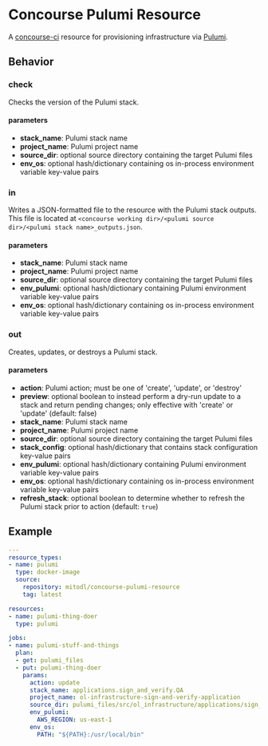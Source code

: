 # Concourse Pulumi Resource

A [concourse-ci](https://concourse-ci.org) resource for provisioning infrastructure via [Pulumi](https://www.pulumi.com).

## Behavior

### check

Checks the version of the Pulumi stack.

#### parameters

- **stack_name**: Pulumi stack name
- **project_name**: Pulumi project name
- **source_dir**: optional source directory containing the target Pulumi files
- **env_os**: optional hash/dictionary containing os in-process environment variable key-value pairs

### in

Writes a JSON-formatted file to the resource with the Pulumi stack outputs. This file is located at `<concourse working dir>/<pulumi source dir>/<pulumi stack name>_outputs.json`.

#### parameters

- **stack_name**: Pulumi stack name
- **project_name**: Pulumi project name
- **source_dir**: optional source directory containing the target Pulumi files
- **env_pulumi**: optional hash/dictionary containing Pulumi environment variable key-value pairs
- **env_os**: optional hash/dictionary containing os in-process environment variable key-value pairs

### out

Creates, updates, or destroys a Pulumi stack.

#### parameters

- **action**: Pulumi action; must be one of 'create', 'update', or 'destroy'
- **preview**: optional boolean to instead perform a dry-run update to a stack and return pending changes; only effective with 'create' or 'update' (default: false)
- **stack_name**: Pulumi stack name
- **project_name**: Pulumi project name
- **source_dir**: optional source directory containing the target Pulumi files
- **stack_config**: optional hash/dictionary that contains stack configuration key-value pairs
- **env_pulumi**: optional hash/dictionary containing Pulumi environment variable key-value pairs
- **env_os**: optional hash/dictionary containing os in-process environment variable key-value pairs
- **refresh_stack**: optional boolean to determine whether to refresh the Pulumi stack prior to action (default: `true`)

## Example

```yaml
---
resource_types:
- name: pulumi
  type: docker-image
  source:
    repository: mitodl/concourse-pulumi-resource
    tag: latest

resources:
- name: pulumi-thing-doer
  type: pulumi

jobs:
- name: pulumi-stuff-and-things
  plan:
  - get: pulumi_files
  - put: pulumi-thing-doer
    params:
      action: update
      stack_name: applications.sign_and_verify.QA
      project_name: ol-infrastructure-sign-and-verify-application
      source_dir: pulumi_files/src/ol_infrastructure/applications/sign_and_verify
      env_pulumi:
        AWS_REGION: us-east-1
      env_os:
        PATH: "${PATH}:/usr/local/bin"
```
